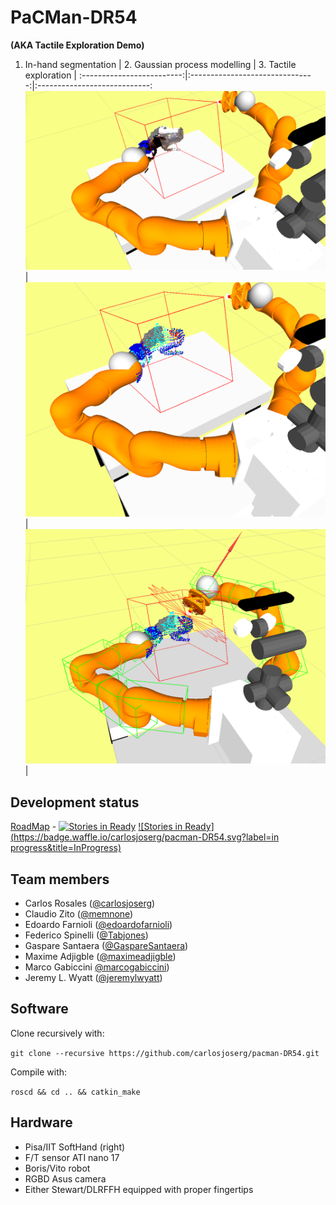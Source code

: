 # PaCMan-DR54

__(AKA Tactile Exploration Demo)__

1. In-hand segmentation    |  2. Gaussian process modelling  | 3. Tactile exploration      |
:-------------------------:|:-------------------------------:|:----------------------------:
![SEG](media/tactile.png)  |  ![GPM](media/tactile2.png)     |  ![EXP](media/tactile3.png) |

## Development status

[RoadMap](https://github.com/carlosjoserg/pacman-DR54/milestones) - [![Stories in Ready](https://badge.waffle.io/carlosjoserg/pacman-DR54.svg?label=task&title=Backlog)](http://waffle.io/carlosjoserg/pacman-DR54) [![Stories in Ready](https://badge.waffle.io/carlosjoserg/pacman-DR54.svg?label=in progress&title=InProgress)](http://waffle.io/carlosjoserg/pacman-DR54) 

## Team members

  * Carlos Rosales ([@carlosjoserg](https://github.com/carlosjoserg))
  * Claudio Zito ([@memnone](https://github.com/memnone))
  * Edoardo Farnioli ([@edoardofarnioli](https://github.com/edoardofarnioli))
  * Federico Spinelli ([@Tabjones](https://github.com/Tabjones))
  * Gaspare Santaera ([@GaspareSantaera](https://github.com/GaspareSantaera))
  * Maxime Adjigble ([@maximeadjigble](https://github.com/maximeadjigble))
  * Marco Gabiccini [@marcogabiccini](https://github.com/marcogabiccini))
  * Jeremy L. Wyatt ([@jeremylwyatt](https://github.com/jeremylwyatt))

## Software

Clone recursively with:

`git clone --recursive https://github.com/carlosjoserg/pacman-DR54.git` 

Compile with:

`roscd && cd .. && catkin_make`

## Hardware

  - Pisa/IIT SoftHand (right)
  - F/T sensor ATI nano 17
  - Boris/Vito robot
  - RGBD Asus camera
  - Either Stewart/DLRFFH equipped with proper fingertips
